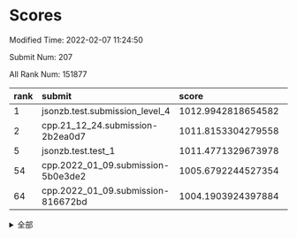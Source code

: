 # Scores

Modified Time: 2022-02-07 11:24:50

Submit Num: 207

All Rank Num: 151877

| rank |               submit               |       score        |       sigma        | pk_num |
| :--- | :--------------------------------- | :----------------- | :----------------- | :----- |
| 1    | jsonzb.test.submission_level_4     | 1012.9942818654582 | 0.8091152380392692 | 2934   |
| 2    | cpp.21_12_24.submission-2b2ea0d7   | 1011.8153304279558 | 0.7823404075720898 | 2937   |
| 5    | jsonzb.test.test_1                 | 1011.4771329673978 | 0.7834994607955631 | 2934   |
| 54   | cpp.2022_01_09.submission-5b0e3de2 | 1005.6792244527354 | 0.7099587550827864 | 2937   |
| 64   | cpp.2022_01_09.submission-816672bd | 1004.1903924397884 | 0.7121198342794415 | 2937   |


<details>
<summary>全部</summary>

| rank |                 submit                 |       score        |       sigma        | pk_num |
| :--- | :------------------------------------- | :----------------- | :----------------- | :----- |
| 1    | jsonzb.test.submission_level_4         | 1012.9942818654582 | 0.8091152380392692 | 2934   |
| 2    | cpp.21_12_24.submission-2b2ea0d7       | 1011.8153304279558 | 0.7823404075720898 | 2937   |
| 3    | gobigger.level_3.submission_level_3_25 | 1011.789619247646  | 0.7599094685194171 | 2933   |
| 4    | gobigger.level_3.submission_level_3_5  | 1011.6905549901342 | 0.7724933402044479 | 2933   |
| 5    | jsonzb.test.test_1                     | 1011.4771329673978 | 0.7834994607955631 | 2934   |
| 6    | gobigger.level_3.submission_level_3_30 | 1011.3777141412652 | 0.806516988553336  | 2935   |
| 7    | gobigger.level_3.submission_level_3_21 | 1011.2767211818798 | 0.7689749023278031 | 2936   |
| 8    | gobigger.level_3.submission_level_3_18 | 1011.0719546223868 | 0.7892424815149461 | 2938   |
| 9    | gobigger.level_3.submission_level_3_32 | 1011.0261282504888 | 0.7858590804782734 | 2930   |
| 10   | gobigger.level_3.submission_level_3_33 | 1010.6567804291783 | 0.7633945144534916 | 2935   |
| 11   | gobigger.level_3.submission_level_3_6  | 1010.6161963017965 | 0.7603736385196567 | 2935   |
| 12   | gobigger.level_3.submission_level_3_4  | 1010.5309430774772 | 0.7616139653026883 | 2936   |
| 13   | gobigger.level_3.submission_level_3_37 | 1010.3059417806426 | 0.7471175523816026 | 2933   |
| 14   | gobigger.level_3.submission_level_3_23 | 1010.2725590205506 | 0.7561294233835256 | 2936   |
| 15   | gobigger.level_3.submission_level_3_39 | 1010.2651908734454 | 0.758785601619116  | 2935   |
| 16   | gobigger.level_3.submission_level_3_16 | 1010.2222936998942 | 0.758424063802159  | 2937   |
| 17   | gobigger.level_3.submission_level_3_44 | 1010.191739169209  | 0.7625660660883402 | 2936   |
| 18   | gobigger.level_3.submission_level_3_7  | 1010.179976955395  | 0.7684966171040575 | 2935   |
| 19   | gobigger.level_3.submission_level_3_11 | 1010.1534589002489 | 0.7427643699725365 | 2942   |
| 20   | gobigger.level_3.submission_level_3_9  | 1010.1234082723946 | 0.7636281580967653 | 2933   |
| 21   | gobigger.level_3.submission_level_3_48 | 1010.0571246680355 | 0.7469121874998548 | 2932   |
| 22   | gobigger.level_3.submission_level_3_29 | 1010.046905446499  | 0.752761653709141  | 2938   |
| 23   | gobigger.level_3.submission_level_3_49 | 1009.9712829112369 | 0.7426962826265826 | 2933   |
| 24   | gobigger.level_3.submission_level_3_36 | 1009.9133176003525 | 0.7504014457615561 | 2930   |
| 25   | gobigger.level_3.submission_level_3_17 | 1009.8609691670812 | 0.7651344943434838 | 2931   |
| 26   | gobigger.level_3.submission_level_3_24 | 1009.8432956793973 | 0.7395019421714469 | 2931   |
| 27   | gobigger.level_3.submission_level_3_13 | 1009.748304293614  | 0.7477589783061444 | 2937   |
| 28   | gobigger.level_3.submission_level_3_45 | 1009.7362236633472 | 0.7448800864389339 | 2933   |
| 29   | gobigger.level_3.submission_level_3_10 | 1009.7163433721024 | 0.7362570925116815 | 2935   |
| 30   | gobigger.level_3.submission_level_3_19 | 1009.6051784824851 | 0.7512765305833229 | 2941   |
| 31   | gobigger.level_3.submission_level_3_3  | 1009.5961323591664 | 0.7594580931681165 | 2936   |
| 32   | gobigger.level_3.submission_level_3_0  | 1009.5593042666592 | 0.7486346142637008 | 2943   |
| 33   | gobigger.level_3.submission_level_3_42 | 1009.5520298855705 | 0.7678834762579481 | 2927   |
| 34   | gobigger.level_3.submission_level_3_14 | 1009.5379675241954 | 0.7681430668794341 | 2931   |
| 35   | gobigger.level_3.submission_level_3_34 | 1009.5155266696911 | 0.7389851597754012 | 2942   |
| 36   | gobigger.level_3.submission_level_3_12 | 1009.4319330677855 | 0.755257239126985  | 2933   |
| 37   | gobigger.level_3.submission_level_3_38 | 1009.3838874745763 | 0.7732929788650483 | 2938   |
| 38   | gobigger.level_3.submission_level_3_15 | 1009.3671740983905 | 0.7526707446702882 | 2939   |
| 39   | gobigger.level_3.submission_level_3_35 | 1009.3168699398044 | 0.7490456736515251 | 2937   |
| 40   | gobigger.level_3.submission_level_3_31 | 1009.3006432463881 | 0.7597803579354898 | 2935   |
| 41   | gobigger.level_3.submission_level_3_2  | 1009.2936767641953 | 0.7489698577834931 | 2935   |
| 42   | gobigger.level_3.submission_level_3_8  | 1009.2239356998244 | 0.7516488821603908 | 2933   |
| 43   | gobigger.level_3.submission_level_3_22 | 1009.1351515702696 | 0.7510311993218887 | 2938   |
| 44   | gobigger.level_3.submission_level_3_43 | 1009.1120338644612 | 0.7369063771983141 | 2934   |
| 45   | gobigger.level_3.submission_level_3_1  | 1009.0720336679088 | 0.7314499546645    | 2931   |
| 46   | gobigger.level_3.submission_level_3_47 | 1008.9248157617487 | 0.746620640783035  | 2938   |
| 47   | gobigger.level_3.submission_level_3_20 | 1008.8804382698563 | 0.7347959192495028 | 2925   |
| 48   | gobigger.level_3.submission_level_3_46 | 1008.8275775209731 | 0.7459321915969704 | 2935   |
| 49   | gobigger.level_3.submission_level_3_40 | 1008.7583246334018 | 0.7755089564904537 | 2933   |
| 50   | gobigger.level_3.submission_level_3_26 | 1008.7134631190888 | 0.7543272626338737 | 2933   |
| 51   | gobigger.level_3.submission_level_3_27 | 1008.2958757827336 | 0.7315722409440265 | 2936   |
| 52   | gobigger.level_3.submission_level_3_41 | 1008.0422743466823 | 0.7617180134922003 | 2937   |
| 53   | gobigger.level_3.submission_level_3_28 | 1007.7862913119619 | 0.7559014690005059 | 2933   |
| 54   | cpp.2022_01_09.submission-5b0e3de2     | 1005.6792244527354 | 0.7099587550827864 | 2937   |
| 55   | gobigger.level_1.submission_level_1_11 | 1004.9489630411935 | 0.7133092827005179 | 2935   |
| 56   | gobigger.level_1.submission_level_1_39 | 1004.7319057230652 | 0.7133218631520595 | 2934   |
| 57   | gobigger.level_1.submission_level_1_17 | 1004.6980444467385 | 0.7243404997082953 | 2937   |
| 58   | gobigger.level_1.submission_level_1_14 | 1004.5935290569643 | 0.7258157783892428 | 2937   |
| 59   | gobigger.level_1.submission_level_1_19 | 1004.4869484810698 | 0.728520845348492  | 2931   |
| 60   | gobigger.level_1.submission_level_1_13 | 1004.3773592723019 | 0.7082081855974923 | 2938   |
| 61   | gobigger.level_1.submission_level_1_15 | 1004.2300334617581 | 0.720924034771005  | 2935   |
| 62   | gobigger.level_1.submission_level_1_48 | 1004.2185351497433 | 0.7154610773362285 | 2932   |
| 63   | gobigger.level_1.submission_level_1_42 | 1004.2000677070625 | 0.7166848593363292 | 2930   |
| 64   | cpp.2022_01_09.submission-816672bd     | 1004.1903924397884 | 0.7121198342794415 | 2937   |
| 65   | gobigger.level_1.submission_level_1_38 | 1004.1070824644897 | 0.7226181794437024 | 2932   |
| 66   | gobigger.level_1.submission_level_1_34 | 1004.0972199822436 | 0.7244992354679514 | 2936   |
| 67   | gobigger.level_1.submission_level_1_23 | 1004.0743084925056 | 0.7182442016047678 | 2938   |
| 68   | gobigger.level_1.submission_level_1_47 | 1003.9390149376367 | 0.7094113785985771 | 2931   |
| 69   | gobigger.level_1.submission_level_1_20 | 1003.9179329848762 | 0.7156965002996722 | 2934   |
| 70   | gobigger.level_1.submission_level_1_33 | 1003.8541668475403 | 0.7088219410242467 | 2940   |
| 71   | gobigger.level_1.submission_level_1_26 | 1003.792822576987  | 0.7060395871069304 | 2935   |
| 72   | gobigger.level_1.submission_level_1_44 | 1003.7100055276458 | 0.7227021109907392 | 2935   |
| 73   | gobigger.level_1.submission_level_1_30 | 1003.7025685139788 | 0.7138413745274574 | 2934   |
| 74   | gobigger.level_1.submission_level_1_35 | 1003.6879650396002 | 0.712053743715008  | 2935   |
| 75   | gobigger.level_1.submission_level_1_21 | 1003.6870856935669 | 0.724339020471336  | 2934   |
| 76   | gobigger.level_1.submission_level_1_43 | 1003.6296099928435 | 0.7120604211707683 | 2937   |
| 77   | gobigger.level_1.submission_level_1_16 | 1003.5555025935872 | 0.7160583102108456 | 2941   |
| 78   | gobigger.level_1.submission_level_1_37 | 1003.5130582292642 | 0.7178813966946137 | 2933   |
| 79   | gobigger.level_1.submission_level_1_49 | 1003.3859557958899 | 0.718773260363742  | 2934   |
| 80   | gobigger.level_1.submission_level_1_18 | 1003.3174527588346 | 0.7145312379672599 | 2938   |
| 81   | gobigger.level_1.submission_level_1_2  | 1003.2988235674931 | 0.7229835079703856 | 2932   |
| 82   | gobigger.level_1.submission_level_1_29 | 1003.2748022080821 | 0.7275974125064563 | 2937   |
| 83   | gobigger.level_1.submission_level_1_8  | 1003.228243722045  | 0.7112923354142713 | 2938   |
| 84   | gobigger.level_1.submission_level_1_24 | 1003.2005369949387 | 0.7252491883814868 | 2938   |
| 85   | gobigger.level_1.submission_level_1_31 | 1003.1738361858095 | 0.7152988789798289 | 2932   |
| 86   | gobigger.level_1.submission_level_1_7  | 1003.172542581227  | 0.7277207578009166 | 2932   |
| 87   | gobigger.level_1.submission_level_1_41 | 1003.1364764328866 | 0.706806454345537  | 2936   |
| 88   | gobigger.level_1.submission_level_1_27 | 1003.1115269808386 | 0.7113482361071707 | 2934   |
| 89   | gobigger.level_1.submission_level_1_36 | 1003.104288096866  | 0.7068443011789278 | 2932   |
| 90   | gobigger.level_1.submission_level_1_3  | 1003.0787273088815 | 0.7082168253903796 | 2939   |
| 91   | gobigger.level_1.submission_level_1_25 | 1003.0686009175048 | 0.7194702968275685 | 2934   |
| 92   | gobigger.level_1.submission_level_1_45 | 1003.0587450719551 | 0.7097846831420174 | 2942   |
| 93   | gobigger.level_1.submission_level_1_28 | 1003.0243294616766 | 0.711561594547314  | 2932   |
| 94   | gobigger.level_1.submission_level_1_6  | 1002.9345079334549 | 0.7182432014443297 | 2938   |
| 95   | gobigger.level_1.submission_level_1_12 | 1002.918704119781  | 0.7101085520686998 | 2934   |
| 96   | gobigger.level_1.submission_level_1_1  | 1002.7736182337217 | 0.7257298367254383 | 2936   |
| 97   | gobigger.level_1.submission_level_1_4  | 1002.6720204400058 | 0.7204341601778466 | 2939   |
| 98   | gobigger.level_1.submission_level_1_32 | 1002.6311378542498 | 0.7157101063161327 | 2930   |
| 99   | gobigger.level_1.submission_level_1_0  | 1002.6261039241509 | 0.7166106344346589 | 2941   |
| 100  | gobigger.level_1.submission_level_1_10 | 1002.5542644071938 | 0.7084085377946714 | 2934   |
| 101  | gobigger.level_1.submission_level_1_9  | 1002.4114610334079 | 0.7151863897446863 | 2930   |
| 102  | gobigger.level_1.submission_level_1_40 | 1002.3093619067106 | 0.7090611275900761 | 2934   |
| 103  | gobigger.level_1.submission_level_1_22 | 1002.2191652518518 | 0.7081094947540446 | 2927   |
| 104  | gobigger.level_1.submission_level_1_46 | 1001.7272939932892 | 0.7204385368065741 | 2936   |
| 105  | gobigger.level_1.submission_level_1_5  | 1001.5151678438953 | 0.7188366156588306 | 2928   |
| 106  | gobigger.random.submission_random_46   | 997.591912763232   | 0.7063441429833708 | 2938   |
| 107  | gobigger.random.submission_random_38   | 997.3472444355436  | 0.7248380233674958 | 2940   |
| 108  | gobigger.random.submission_random_8    | 997.1839325349736  | 0.7040305033889395 | 2935   |
| 109  | gobigger.random.submission_random_42   | 997.0626524151703  | 0.7077328318394538 | 2932   |
| 110  | gobigger.random.submission_random_28   | 996.8876217118496  | 0.7027399537757228 | 2937   |
| 111  | gobigger.random.submission_random_36   | 996.8348095099069  | 0.7141317595130464 | 2941   |
| 112  | gobigger.random.submission_random_49   | 996.7942176727454  | 0.7082428324773379 | 2935   |
| 113  | gobigger.random.submission_random_41   | 996.7671749058628  | 0.7216511808581292 | 2938   |
| 114  | gobigger.random.submission_random_44   | 996.5290182376883  | 0.7158745516903201 | 2929   |
| 115  | gobigger.random.submission_random_24   | 996.3800286672225  | 0.7140311139667551 | 2935   |
| 116  | gobigger.random.submission_random_22   | 996.3719710668145  | 0.7110717940015322 | 2935   |
| 117  | gobigger.random.submission_random_1    | 996.3488953433501  | 0.7072145963518687 | 2927   |
| 118  | gobigger.random.submission_random_40   | 996.3425110958317  | 0.7189204989446789 | 2935   |
| 119  | gobigger.random.submission_random_27   | 996.3016015380135  | 0.7137714857159416 | 2939   |
| 120  | gobigger.random.submission_random_20   | 996.1842913396551  | 0.7117052786881765 | 2936   |
| 121  | gobigger.random.submission_random_32   | 996.1788774081496  | 0.7140746286956693 | 2934   |
| 122  | gobigger.random.submission_random_34   | 996.1664693829917  | 0.7049498299883469 | 2933   |
| 123  | gobigger.random.submission_random_25   | 996.1325795963774  | 0.6993539110820237 | 2932   |
| 124  | gobigger.random.submission_random_4    | 996.1243578174902  | 0.7225338722141746 | 2933   |
| 125  | gobigger.random.submission_random_48   | 996.0686060603696  | 0.7131814509465451 | 2937   |
| 126  | gobigger.random.submission_random_29   | 996.0340070074994  | 0.7008715144260692 | 2935   |
| 127  | gobigger.random.submission_random_30   | 995.9845464967622  | 0.7150931488101495 | 2936   |
| 128  | gobigger.random.submission_random_39   | 995.9615739600072  | 0.7157663139538911 | 2940   |
| 129  | gobigger.random.submission_random_35   | 995.9599609337727  | 0.712524100764087  | 2932   |
| 130  | gobigger.random.submission_random_9    | 995.9450398037449  | 0.7142913116529015 | 2932   |
| 131  | gobigger.random.submission_random_0    | 995.9119022230149  | 0.7057169314834463 | 2937   |
| 132  | gobigger.random.submission_random_47   | 995.8954136028292  | 0.7122767896099079 | 2932   |
| 133  | gobigger.random.submission_random_13   | 995.8942285277999  | 0.7063189554201708 | 2936   |
| 134  | gobigger.random.submission_random_37   | 995.8652751628007  | 0.7049262540433405 | 2930   |
| 135  | gobigger.random.submission_random_45   | 995.8213981851443  | 0.7173219755576338 | 2932   |
| 136  | gobigger.random.submission_random_43   | 995.7932474696054  | 0.7083105956532697 | 2934   |
| 137  | gobigger.random.submission_random_31   | 995.7765918056036  | 0.6954178832509936 | 2934   |
| 138  | gobigger.random.submission_random_23   | 995.7661206869318  | 0.6993471678238726 | 2940   |
| 139  | gobigger.random.submission_random_26   | 995.7377114221738  | 0.7151416933290676 | 2936   |
| 140  | gobigger.random.submission_random_12   | 995.6470302990651  | 0.7120903958230699 | 2934   |
| 141  | gobigger.random.submission_random_21   | 995.6392091942514  | 0.7089056466958552 | 2935   |
| 142  | gobigger.random.submission_random_7    | 995.5328688752325  | 0.720320180779517  | 2934   |
| 143  | gobigger.random.submission_random_16   | 995.5093160653494  | 0.7167154952336175 | 2933   |
| 144  | gobigger.random.submission_random_15   | 995.4982823734209  | 0.7003749416324218 | 2940   |
| 145  | gobigger.random.submission_random_33   | 995.3928879336521  | 0.7076616320044061 | 2935   |
| 146  | gobigger.random.submission_random_14   | 995.3861530691076  | 0.7143739068165234 | 2938   |
| 147  | gobigger.random.submission_random_19   | 995.3758756651564  | 0.7064033356384091 | 2934   |
| 148  | gobigger.random.submission_random_11   | 995.3179247755581  | 0.7280218814676306 | 2935   |
| 149  | gobigger.random.submission_random_17   | 995.1742172071974  | 0.7179750610625572 | 2936   |
| 150  | gobigger.random.submission_random_6    | 995.1674214073736  | 0.7173335402723027 | 2938   |
| 151  | gobigger.random.submission_random_3    | 995.1087803336735  | 0.7239673374340837 | 2936   |
| 152  | gobigger.random.submission_random_10   | 995.0948014572315  | 0.7124279085492329 | 2933   |
| 153  | gobigger.random.submission_random_2    | 994.9254181376269  | 0.7131161046725011 | 2932   |
| 154  | gobigger.level_2.submission_level_2_1  | 994.8828795614513  | 0.7308601106222099 | 2930   |
| 155  | gobigger.random.submission_random_5    | 994.7989535997224  | 0.7281585369256942 | 2937   |
| 156  | gobigger.random.submission_random_18   | 994.7725647872085  | 0.7225815858284534 | 2931   |
| 157  | gobigger.level_2.submission_level_2_21 | 993.3934338397906  | 0.7426003147788716 | 2936   |
| 158  | gobigger.level_2.submission_level_2_49 | 993.3086471789679  | 0.7395583898925708 | 2940   |
| 159  | gobigger.level_2.submission_level_2_16 | 993.234305232512   | 0.7358374596665914 | 2932   |
| 160  | gobigger.level_2.submission_level_2_41 | 993.1925013812798  | 0.7395950368424039 | 2930   |
| 161  | gobigger.level_2.submission_level_2_0  | 993.1511203171939  | 0.747772936116904  | 2940   |
| 162  | gobigger.level_2.submission_level_2_11 | 993.0427303081813  | 0.7458929252673681 | 2931   |
| 163  | gobigger.level_2.submission_level_2_33 | 993.024976245817   | 0.7372292454799321 | 2938   |
| 164  | gobigger.level_2.submission_level_2_23 | 993.0215528647151  | 0.7186487884822896 | 2937   |
| 165  | gobigger.level_2.submission_level_2_44 | 992.8083840096281  | 0.7552694853525249 | 2938   |
| 166  | gobigger.level_2.submission_level_2_28 | 992.7392976852394  | 0.7390102890002059 | 2936   |
| 167  | gobigger.level_2.submission_level_2_38 | 992.55653623728    | 0.7357819208107101 | 2936   |
| 168  | gobigger.level_2.submission_level_2_42 | 992.544737557833   | 0.7309266531366989 | 2934   |
| 169  | gobigger.level_2.submission_level_2_47 | 992.513495803175   | 0.7331377048132096 | 2929   |
| 170  | gobigger.level_2.submission_level_2_25 | 992.4780750231666  | 0.747769146501875  | 2934   |
| 171  | gobigger.level_2.submission_level_2_24 | 992.4434182256521  | 0.7506372115431668 | 2936   |
| 172  | gobigger.level_2.submission_level_2_4  | 992.4230750678438  | 0.7382498552379523 | 2939   |
| 173  | gobigger.level_2.submission_level_2_45 | 992.374153886006   | 0.7478581459181013 | 2936   |
| 174  | gobigger.level_2.submission_level_2_46 | 992.3713278036607  | 0.7488769554997176 | 2930   |
| 175  | gobigger.level_2.submission_level_2_17 | 992.3372813847229  | 0.7485837711976919 | 2934   |
| 176  | gobigger.level_2.submission_level_2_37 | 992.2857604620626  | 0.7427103416124693 | 2933   |
| 177  | gobigger.level_2.submission_level_2_48 | 992.2845096980997  | 0.7413777882064804 | 2934   |
| 178  | gobigger.level_2.submission_level_2_15 | 992.2741685711746  | 0.7330984413060097 | 2933   |
| 179  | gobigger.level_2.submission_level_2_19 | 992.2578905764673  | 0.7459709509629765 | 2938   |
| 180  | gobigger.level_2.submission_level_2_31 | 992.1615616335145  | 0.7334776198036029 | 2936   |
| 181  | gobigger.level_2.submission_level_2_6  | 992.1189758720218  | 0.7385389634143396 | 2935   |
| 182  | gobigger.level_2.submission_level_2_10 | 992.0844657721518  | 0.7560429897113887 | 2936   |
| 183  | gobigger.level_2.submission_level_2_18 | 991.8723128402908  | 0.7536837825236139 | 2931   |
| 184  | gobigger.level_2.submission_level_2_40 | 991.8380693944262  | 0.7453743825310145 | 2936   |
| 185  | gobigger.level_2.submission_level_2_29 | 991.8295978592395  | 0.7372787666318575 | 2929   |
| 186  | gobigger.level_2.submission_level_2_5  | 991.7565720684346  | 0.7536934233546267 | 2937   |
| 187  | gobigger.level_2.submission_level_2_9  | 991.7423934752841  | 0.7281954972864161 | 2935   |
| 188  | gobigger.level_2.submission_level_2_39 | 991.7043624730802  | 0.7487973575825685 | 2932   |
| 189  | gobigger.level_2.submission_level_2_30 | 991.6864294016867  | 0.7711524304668579 | 2929   |
| 190  | gobigger.level_2.submission_level_2_27 | 991.6177604603186  | 0.7472812740411066 | 2934   |
| 191  | gobigger.level_2.submission_level_2_36 | 991.5860032211901  | 0.7460840436049058 | 2936   |
| 192  | gobigger.level_2.submission_level_2_32 | 991.5038160625764  | 0.7640296507126956 | 2932   |
| 193  | gobigger.level_2.submission_level_2_2  | 991.4840104264727  | 0.764975607858166  | 2937   |
| 194  | gobigger.level_2.submission_level_2_34 | 991.3004728097582  | 0.7608510537604808 | 2935   |
| 195  | gobigger.level_2.submission_level_2_12 | 991.1599302346094  | 0.7560196782621944 | 2938   |
| 196  | gobigger.level_2.submission_level_2_8  | 991.1209848320804  | 0.761393648281451  | 2929   |
| 197  | gobigger.level_2.submission_level_2_35 | 991.0722269383568  | 0.7542762021613586 | 2937   |
| 198  | gobigger.level_2.submission_level_2_3  | 991.0568421426124  | 0.7659860182307316 | 2940   |
| 199  | gobigger.level_2.submission_level_2_14 | 990.9983585586921  | 0.7461049386378952 | 2933   |
| 200  | gobigger.level_2.submission_level_2_43 | 990.9297277207847  | 0.748575466959426  | 2932   |
| 201  | gobigger.level_2.submission_level_2_26 | 990.9144211045891  | 0.7566538437697219 | 2927   |
| 202  | gobigger.level_2.submission_level_2_13 | 990.521337533482   | 0.7730491584066784 | 2932   |
| 203  | gobigger.level_2.submission_level_2_22 | 990.3093557886575  | 0.7670549363920046 | 2942   |
| 204  | gobigger.level_2.submission_level_2_7  | 990.1826490538161  | 0.7791267102639579 | 2933   |
| 205  | gobigger.level_2.submission_level_2_20 | 989.3828070821952  | 0.7814811107257807 | 2942   |
| 206  | gobigger.none.submission_none_0        | 976.8679769174139  | 1.4202662820105405 | 2939   |
| 207  | gobigger.none.submission_none_1        | 974.1077220419288  | 1.7520307867444456 | 2934   |

</details>